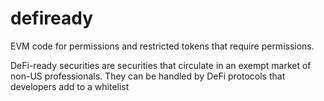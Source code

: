 # defiready
EVM code for permissions and restricted tokens that require permissions.

DeFi-ready securities are securities that circulate in an exempt market of non-US professionals. They can be handled by DeFi protocols that developers add to a whitelist
